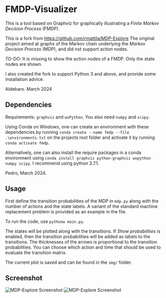 # FMDP-Visualizer
This is a tool based on Graphviz for graphically illustrating a *Finite Markov Decision Process* (FMDP).

This is a fork from https://github.com/rmattila/MDP-Explore
The original project aimed at graphs of the
Markov chain underlying the *Markov Decision Process* (MDP), and did not
support action nodes.

TO-DO:
It is missing to show the action nodes of a FMDP. Only the state nodes are shown.

I also created the fork to support Python 3 and above, and provide some installation advice.

Aldebaro. March 2024

## Dependencies
Requirements: `graphviz` and `wxPython`. You also need `numpy` and `scipy`.

Using Conda on Windows, one can create an environment with these dependencies by running `conda create --name fmdp --file .\environments.txt` on the projects root folder and activate it by running `conda activate fmdp`.

Alternatively, one can also install the require packages in a conda environment using `conda install graphviz python-graphviz wxpython numpy scipy`. I recommend using python 3.7.1.

Pedro, March 2024.


## Usage

First define the transition probabilities of the MDP in `mdp.py` along with the
number of actions and the state labels. A variant of the standard machine
replacement problem is provided as an example in the file.

To run the code, use `pythonw main.py`. 

The states will be plotted along with the transitions. If *Show probabilities*
is enabled, then the transition probabilities will be added as labels to the
transitions. The thicknesses of the arrows is proportional to the transition
probabilities. You can choose which action and time that should be used to
evaluate the transition matrix.

The current plot is saved and can be found in the `img/` folder.

## Screenshot
![MDP-Explore Screenshot](https://rmattila.github.io/img/mdp-explore.png)
![MDP-Explore Screenshot](https://rmattila.github.io/img/mdp-explore2.png)